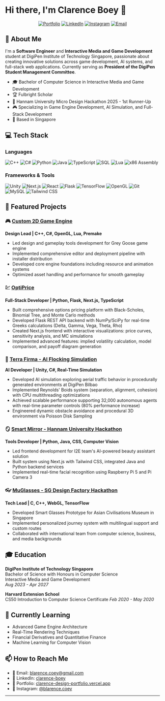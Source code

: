 # Hi there, I'm Clarence Boey 👋

<div align="center">
  
[![Portfolio](https://img.shields.io/badge/Portfolio-000000?style=for-the-badge&logo=vercel&logoColor=white)](https://clarence-design-portfolio.vercel.app)
[![LinkedIn](https://img.shields.io/badge/LinkedIn-0077B5?style=for-the-badge&logo=linkedin&logoColor=white)](https://www.linkedin.com/in/clarence-boey/)
[![Instagram](https://img.shields.io/badge/Instagram-E4405F?style=for-the-badge&logo=instagram&logoColor=white)](https://instagram.com/blarence.coey)
[![Email](https://img.shields.io/badge/Email-D14836?style=for-the-badge&logo=gmail&logoColor=white)](mailto:blarence.coey@gmail.com)

</div>

## 🚀 About Me

I'm a **Software Engineer** and **Interactive Media and Game Development** student at DigiPen Institute of Technology Singapore, passionate about creating innovative solutions across game development, AI systems, and full-stack web applications. Currently serving as **President of the DigiPen Student Management Committee**.

- 🎓 Bachelor of Computer Science in Interactive Media and Game Development
- 🏆 Fulbright Scholar
- 🥈 Hannam University Micro Design Hackathon 2025 - 1st Runner-Up
- 🎮 Specializing in Game Engine Development, AI Simulation, and Full-Stack Development
- 📍 Based in Singapore

## 💻 Tech Stack

### Languages
![C++](https://img.shields.io/badge/C++-00599C?style=flat&logo=c%2B%2B&logoColor=white)
![C#](https://img.shields.io/badge/C%23-239120?style=flat&logo=c-sharp&logoColor=white)
![Python](https://img.shields.io/badge/Python-3776AB?style=flat&logo=python&logoColor=white)
![Java](https://img.shields.io/badge/Java-ED8B00?style=flat&logo=openjdk&logoColor=white)
![TypeScript](https://img.shields.io/badge/TypeScript-007ACC?style=flat&logo=typescript&logoColor=white)
![SQL](https://img.shields.io/badge/SQL-4479A1?style=flat&logo=mysql&logoColor=white)
![Lua](https://img.shields.io/badge/Lua-2C2D72?style=flat&logo=lua&logoColor=white)
![x86 Assembly](https://img.shields.io/badge/Assembly-654FF0?style=flat&logo=assemblyscript&logoColor=white)

### Frameworks & Tools
![Unity](https://img.shields.io/badge/Unity-000000?style=flat&logo=unity&logoColor=white)
![Next.js](https://img.shields.io/badge/Next.js-000000?style=flat&logo=next.js&logoColor=white)
![React](https://img.shields.io/badge/React-20232A?style=flat&logo=react&logoColor=61DAFB)
![Flask](https://img.shields.io/badge/Flask-000000?style=flat&logo=flask&logoColor=white)
![TensorFlow](https://img.shields.io/badge/TensorFlow-FF6F00?style=flat&logo=tensorflow&logoColor=white)
![OpenGL](https://img.shields.io/badge/OpenGL-5586A4?style=flat&logo=opengl&logoColor=white)
![Git](https://img.shields.io/badge/Git-F05032?style=flat&logo=git&logoColor=white)
![MySQL](https://img.shields.io/badge/MySQL-4479A1?style=flat&logo=mysql&logoColor=white)
![Tailwind CSS](https://img.shields.io/badge/Tailwind_CSS-38B2AC?style=flat&logo=tailwind-css&logoColor=white)

## 🎯 Featured Projects

### 🎮 [Custom 2D Game Engine](https://github.com/blarencecoey)
**Design Lead | C++, C#, OpenGL, Lua, Premake**
- Led design and gameplay tools development for Grey Goose game engine
- Implemented comprehensive editor and deployment pipeline with installer distribution
- Developed core engine foundations including resource and animation systems
- Optimized asset handling and performance for smooth gameplay

### 💹 [OptiPrice](https://github.com/blarencecoey/OptiPrice)
**Full-Stack Developer | Python, Flask, Next.js, TypeScript**
- Built comprehensive options pricing platform with Black-Scholes, Binomial Tree, and Monte Carlo methods
- Developed Flask REST API backend with NumPy/SciPy for real-time Greeks calculations (Delta, Gamma, Vega, Theta, Rho)
- Created Next.js frontend with interactive visualizations: price curves, sensitivity analysis, and MC simulations
- Implemented advanced features: implied volatility calculation, model comparison, and payoff diagram generation

### 🦅 [Terra Firma - AI Flocking Simulation](https://github.com/blarencecoey)
**AI Developer | Unity, C#, Real-Time Simulation**
- Developed AI simulation exploring aerial traffic behavior in procedurally generated environments at DigiPen Bilbao
- Implemented Reynolds' Boids system (separation, alignment, cohesion) with CPU multithreading optimizations
- Achieved scalable performance supporting 32,000 autonomous agents with real-time parameter controls (80% performance increase)
- Engineered dynamic obstacle avoidance and procedural 3D environment via Poisson Disk Sampling

### 🪞 [Smart Mirror - Hannam University Hackathon](https://github.com/blarencecoey)
**Tools Developer | Python, Java, CSS, Computer Vision**
- Led frontend development for I2E team's AI-powered beauty assistant solution
- Built system using Next.js with Tailwind CSS, integrated Java and Python backend services
- Implemented real-time facial recognition using Raspberry Pi 5 and Pi Camera 3

### 👓 [MuGlasses - SG Design Factory Hackathon](https://github.com/blarencecoey)
**Tech Lead | C, C++, WebGL, TensorFlow**
- Developed Smart Glasses Prototype for Asian Civilisations Museum in Singapore
- Implemented personalized journey system with multilingual support and custom routes
- Collaborated with international team from computer science, business, and media backgrounds

## 🎓 Education

**DigiPen Institute of Technology Singapore**  
Bachelor of Science with Honours in Computer Science  
Interactive Media and Game Development  
*Aug 2023 - Apr 2027*

**Harvard Extension School**  
CS50 Introduction to Computer Science Certificate
*Feb 2020 - May 2020*

## 🌱 Currently Learning

- Advanced Game Engine Architecture
- Real-Time Rendering Techniques
- Financial Derivatives and Quantitative Finance
- Machine Learning for Computer Vision

## 📫 How to Reach Me

- 📧 Email: blarence.coey@gmail.com
- 💼 LinkedIn: [clarence-boey](https://www.linkedin.com/in/clarence-boey/)
- 🎨 Portfolio: [clarence-design-portfolio.vercel.app](https://clarence-design-portfolio.vercel.app)
- 📱 Instagram: [@blarence.coey](https://instagram.com/blarence.coey)
---
